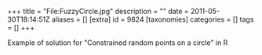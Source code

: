 +++
title = "File:FuzzyCircle.jpg"
description = ""
date = 2011-05-30T18:14:51Z
aliases = []
[extra]
id = 9824
[taxonomies]
categories = []
tags = []
+++

Example of solution for "Constrained random points on a circle" in R
